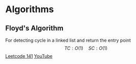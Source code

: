# Algorithms

## Floyd's Algorithm

For detecting cycle in a linked list and return the entry point
$$
TC:O(1) \quad SC:O(1)
$$
[Leetcode 141](https://leetcode.com/problems/linked-list-cycle-ii/) [YouTube](https://www.youtube.com/watch?v=LUm2ABqAs1w&t=1324s)
